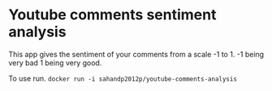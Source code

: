 # Youtube comments sentiment analysis
This app gives the sentiment of your comments from a scale -1 to 1. -1 being very bad 1 being very good.

To use run.
`docker run -i sahandp2012p/youtube-comments-analysis`